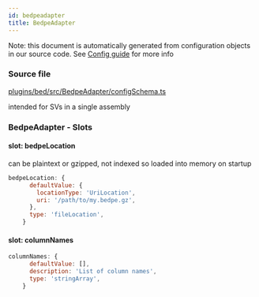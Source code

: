```yaml
---
id: bedpeadapter
title: BedpeAdapter
---
```


Note: this document is automatically generated from configuration objects in our
source code. See [Config guide](/docs/config_guide) for more info

### Source file

[plugins/bed/src/BedpeAdapter/configSchema.ts](https://github.com/GMOD/jbrowse-components/blob/main/plugins/bed/src/BedpeAdapter/configSchema.ts)

intended for SVs in a single assembly

### BedpeAdapter - Slots

#### slot: bedpeLocation

can be plaintext or gzipped, not indexed so loaded into memory on startup

```js
bedpeLocation: {
      defaultValue: {
        locationType: 'UriLocation',
        uri: '/path/to/my.bedpe.gz',
      },
      type: 'fileLocation',
    }
```

#### slot: columnNames

```js
columnNames: {
      defaultValue: [],
      description: 'List of column names',
      type: 'stringArray',
    }
```
